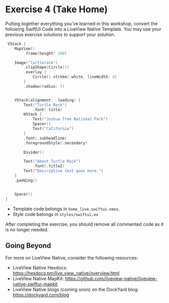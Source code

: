 # Exercise 4 (Take Home)

Putting together everything you've learned in this workshop, convert the following SwiftUI Code into a LiveView Native Template.
You may use your previous exercise solutions to support your solution.

```swift
 VStack {
    MapView()
        .frame(height: 300)

    Image("turtlerock")
        .clipShape(Circle())
        .overlay {
            Circle().stroke(.white, lineWidth: 4)
        }
        .shadow(radius: 7)


    VStack(alignment: .leading) {
        Text("Turtle Rock")
            .font(.title)
        HStack {
            Text("Joshua Tree National Park")
            Spacer()
            Text("California")
        }
        .font(.subheadline)
        .foregroundStyle(.secondary)

        Divider()

        Text("About Turtle Rock")
            .font(.title2)
        Text("Descriptive text goes here.")
    }
    .padding()


    Spacer()
}
```

* Template code belongs in `home_live.swiftui.neex`.
* Style code belongs in `styles/swiftui.ex`

After completing the exercise, you should remove all commented code as it is no longer needed.

## Going Beyond

For more on LiveView Native, consider the following resources:

* LiveView Native Hexdocs: https://hexdocs.pm/live_view_native/overview.html
* LiveVIew Native MapKit: https://github.com/liveview-native/liveview-native-swiftui-mapkit
* LiveView Native blogs (coming soon) on the DockYard blog: https://dockyard.com/blog